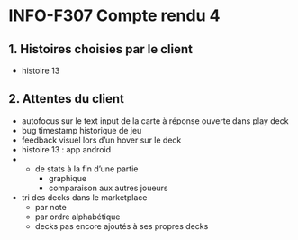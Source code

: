 # INFO-F307 Compte rendu 4

## 1. Histoires choisies par le client
- histoire 13

## 2. Attentes du client

- autofocus sur le text input de la carte à réponse ouverte dans play deck
- bug timestamp historique de jeu
- feedback visuel lors d’un hover sur le deck
- histoire 13 : app android
- + de stats à la fin d’une partie
    - graphique
    - comparaison aux autres joueurs
- tri des decks dans le marketplace
    - par note
    - par ordre alphabétique
    - decks pas encore ajoutés à ses propres decks
